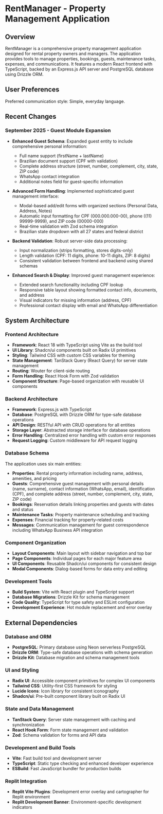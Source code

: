# RentManager - Property Management Application

## Overview

RentManager is a comprehensive property management application designed for rental property owners and managers. The application provides tools to manage properties, bookings, guests, maintenance tasks, expenses, and communications. It features a modern React frontend with TypeScript, backed by an Express.js API server and PostgreSQL database using Drizzle ORM.

## User Preferences

Preferred communication style: Simple, everyday language.

## Recent Changes

### September 2025 - Guest Module Expansion
- **Enhanced Guest Schema**: Expanded guest entity to include comprehensive personal information:
  - Full name support (firstName + lastName)
  - Brazilian document support (CPF with validation)
  - Complete address structure (street, number, complement, city, state, ZIP code)
  - WhatsApp contact integration
  - Additional notes field for guest-specific information
  
- **Advanced Form Handling**: Implemented sophisticated guest management interface:
  - Modal-based add/edit forms with organized sections (Personal Data, Address, Notes)
  - Automatic input formatting for CPF (000.000.000-00), phone ((11) 99999-9999), and ZIP code (00000-000)
  - Real-time validation with Zod schema integration
  - Brazilian state dropdown with all 27 states and federal district
  
- **Backend Validation**: Robust server-side data processing:
  - Input normalization (strips formatting, stores digits-only)
  - Length validation (CPF: 11 digits, phone: 10-11 digits, ZIP: 8 digits)
  - Consistent validation between frontend and backend using shared schemas
  
- **Enhanced Search & Display**: Improved guest management experience:
  - Extended search functionality including CPF lookup
  - Responsive table layout showing formatted contact info, documents, and address
  - Visual indicators for missing information (address, CPF)
  - Professional contact display with email and WhatsApp differentiation

## System Architecture

### Frontend Architecture
- **Framework**: React 18 with TypeScript using Vite as the build tool
- **UI Library**: Shadcn/ui components built on Radix UI primitives
- **Styling**: Tailwind CSS with custom CSS variables for theming
- **State Management**: TanStack Query (React Query) for server state management
- **Routing**: Wouter for client-side routing
- **Form Handling**: React Hook Form with Zod validation
- **Component Structure**: Page-based organization with reusable UI components

### Backend Architecture
- **Framework**: Express.js with TypeScript
- **Database**: PostgreSQL with Drizzle ORM for type-safe database operations
- **API Design**: RESTful API with CRUD operations for all entities
- **Storage Layer**: Abstracted storage interface for database operations
- **Error Handling**: Centralized error handling with custom error responses
- **Request Logging**: Custom middleware for API request logging

### Database Schema
The application uses six main entities:
- **Properties**: Rental property information including name, address, amenities, and pricing
- **Guests**: Comprehensive guest management with personal details (name, surname), contact information (WhatsApp, email), identification (CPF), and complete address (street, number, complement, city, state, ZIP code)
- **Bookings**: Reservation details linking properties and guests with dates and status
- **Maintenance Tasks**: Property maintenance scheduling and tracking
- **Expenses**: Financial tracking for property-related costs
- **Messages**: Communication management for guest correspondence including WhatsApp Business API integration

### Component Organization
- **Layout Components**: Main layout with sidebar navigation and top bar
- **Page Components**: Individual pages for each major feature area
- **UI Components**: Reusable Shadcn/ui components for consistent design
- **Modal Components**: Dialog-based forms for data entry and editing

### Development Tools
- **Build System**: Vite with React plugin and TypeScript support
- **Database Migrations**: Drizzle Kit for schema management
- **Code Quality**: TypeScript for type safety and ESLint configuration
- **Development Experience**: Hot module replacement and error overlay

## External Dependencies

### Database and ORM
- **PostgreSQL**: Primary database using Neon serverless PostgreSQL
- **Drizzle ORM**: Type-safe database operations with schema generation
- **Drizzle Kit**: Database migration and schema management tools

### UI and Styling
- **Radix UI**: Accessible component primitives for complex UI components
- **Tailwind CSS**: Utility-first CSS framework for styling
- **Lucide Icons**: Icon library for consistent iconography
- **Shadcn/ui**: Pre-built component library built on Radix UI

### State and Data Management
- **TanStack Query**: Server state management with caching and synchronization
- **React Hook Form**: Form state management and validation
- **Zod**: Schema validation for forms and API data

### Development and Build Tools
- **Vite**: Fast build tool and development server
- **TypeScript**: Static type checking and enhanced developer experience
- **ESBuild**: Fast JavaScript bundler for production builds

### Replit Integration
- **Replit Vite Plugins**: Development error overlay and cartographer for Replit environment
- **Replit Development Banner**: Environment-specific development indicators